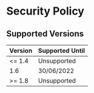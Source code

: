 # Security Policy

## Supported Versions

Version | Supported Until
--- | ---
<= 1.4 | Unsupported
1.6 | 30/06/2022
>= 1.8 | Unsupported
